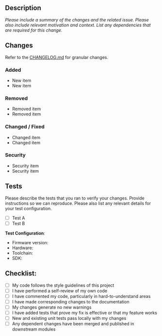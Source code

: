 ## Description

*Please include a summary of the changes and the related issue. Please also include relevant motivation and context. List any dependencies that are required for this change.*

## Changes

Refer to the [CHANGELOG.md] for granular changes.

### Added

- New item
- New item

### Removed

- Removed item
- Removed item

### Changed / Fixed

- Changed item
- Changed item

### Security

- Security item
- Security item

## Tests

Please describe the tests that you ran to verify your changes. Provide instructions so we can reproduce. Please also list any relevant details for your test configuration.

- [ ] Test A
- [ ] Test B

**Test Configuration**:
* Firmware version:
* Hardware:
* Toolchain:
* SDK:

## Checklist:

- [ ] My code follows the style guidelines of this project
- [ ] I have performed a self-review of my own code
- [ ] I have commented my code, particularly in hard-to-understand areas
- [ ] I have made corresponding changes to the documentation
- [ ] My changes generate no new warnings
- [ ] I have added tests that prove my fix is effective or that my feature works
- [ ] New and existing unit tests pass locally with my changes
- [ ] Any dependent changes have been merged and published in downstream modules

<!-- Links -->
[README.md]: ./README.md
[CHANGELOG.md]: ./CHANGELOG.md
[CODEOWNERS]: ./CODEOWNERS
[pull_request_template.md]: ./pull_request_template.md
